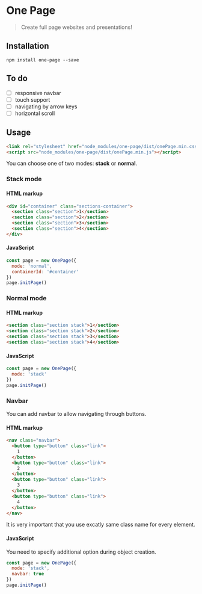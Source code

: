 # One Page

> Create full page websites and presentations!

## Installation

`npm install one-page --save`

## To do
- [ ] responsive navbar
- [ ] touch support
- [ ] navigating by arrow keys
- [ ] horizontal scroll

## Usage

```HTML
<link rel="stylesheet" href="node_modules/one-page/dist/onePage.min.css">
<script src="node_modules/one-page/dist/onePage.min.js"></script>
```

You can choose one of two modes: **stack** or **normal**.

### Stack mode

#### HTML markup

```HTML
<div id="container" class="sections-container">
  <section class="section">1</section>
  <section class="section">2</section>
  <section class="section">3</section>
  <section class="section">4</section>
</div>
```

#### JavaScript

```javascript
const page = new OnePage({
  mode: 'normal',
  containerId: '#container'
})
page.initPage()
```

### Normal mode

#### HTML markup

```HTML
<section class="section stack">1</section>
<section class="section stack">2</section>
<section class="section stack">3</section>
<section class="section stack">4</section>
```

#### JavaScript

```javascript
const page = new OnePage({
  mode: 'stack'
})
page.initPage()
```

### Navbar

You can add navbar to allow navigating through buttons.

#### HTML markup

```HTML
<nav class="navbar">
  <button type="button" class="link">
    1
  </button>
  <button type="button" class="link">
    2
  </button>
  <button type="button" class="link">
    3
  </button>
  <button type="button" class="link">
    4
  </button>
</nav>
```

It is very important that you use excatly same class name for every element.

#### JavaScript

You need to specify additional option during object creation.

```javascript
const page = new OnePage({
  mode: 'stack',
  navbar: true
})
page.initPage()
```